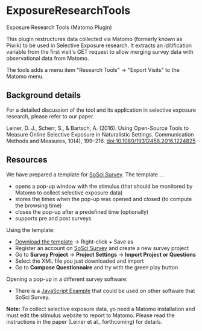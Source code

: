 # ExposureResearchTools
Exposure Research Tools (Matomo Plugin)

This plugin restructures data collected via Matomo (formerly known as Piwik) to be used in Selective Exposure research.
It extracts an iditification variable from the first visit's GET request to allow merging survey data with observational data from Matomo.

The tools adds a menu item "Research Tools" -> "Export Visits" to the Matomo menu.

## Background details

For a detailed discussion of the tool and its application in selective exposure research, please refer to our paper.

Leiner, D. J., Scherr, S., & Bartsch, A. (2016). Using Open-Source Tools to Measure Online Selective Exposure in Naturalistic Settings. Communication Methods and Measures, 10(4), 199–216. [doi:10.1080/19312458.2016.1224825](http://doi.org/10.1080/19312458.2016.1224825)

## Resources

We have prepared a template for [SoSci Survey]( ). The template ...

* opens a pop-up window with the stimulus (that should be monitored by Matomo to collect selective exposure data)
* stores the times when the pop-up was opened and closed (to compute the browsing time)
* closes the pop-up after a predefined time (optionally)
* supports pre and post surveys

Using the template:

* [Download the template](https://raw.githubusercontent.com/BurninLeo/ExposureResearchTools/master/resources/sosci.template.xml) -> Right-click + Save as
* Register an account on [SoSci Survey](http://www.soscisurvey.com) and create a new survey project
* Go to **Survey Project** -> **Project Settings** -> **Import Project or Questions**
* Select the XML file you just downloaded and import
* Go to **Compose Questionnaire** and try with the green play button

Opening a pop-up in a different survey software:

* There is a [JavaScript Example](https://github.com/BurninLeo/ExposureResearchTools/blob/master/resources/JavaScript%20Sample.txt) that could be used on other software that SoSci Survey.

**Note:** To collect selective exposure data, yo need a Matomo installation and must edit the stimulus website to report to Matomo. Please read the instructions in the paper (Leiner et al., forthcoming) for details.
